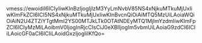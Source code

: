 vmess://ewoidiI6ICIyIiwKInBzIjogIjIzM3YyLmNvbV85NS4xNjkuMTkuMjUxIiwKImFkZCI6ICI5NS4xNjkuMTkuMjUxIiwKInBvcnQiOiAiMTQ5MzUiLAoiaWQiOiAiN2U4ZTZiYTgtMmI2YS00MTJkLTk0OTAtNDEyMTQ1MjlmYzdmIiwKImFpZCI6ICIyMzMiLAoibmV0IjogInRjcCIsCiJ0eXBlIjogIm5vbmUiLAoiaG9zdCI6ICIiLAoicGF0aCI6ICIiLAoidGxzIjogIiIKfQo=
